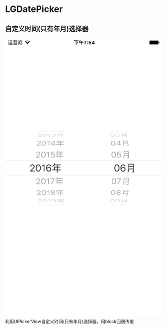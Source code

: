 # LGDatePicker
## 自定义时间(只有年月)选择器
![效果图](https://github.com/likanjie/image/blob/master/Simulator%20Screen%20Shot%202016年6月29日%2019.54.34.png?raw=true)
利用UIPickerView自定义时间(只有年月)选择器，用block回调传值
